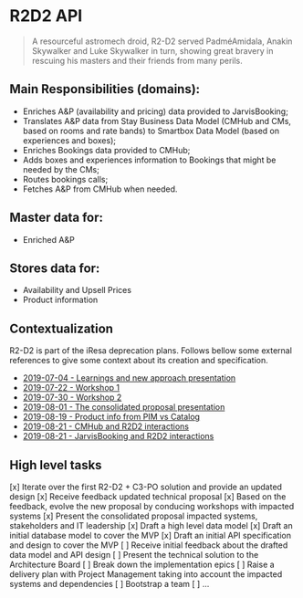# R2D2 API

> A resourceful astromech droid, R2-D2 served PadméAmidala, Anakin Skywalker and Luke Skywalker in turn, showing great bravery in rescuing his masters and their friends from many perils.

## Main Responsibilities (domains):

* Enriches A&P (availability and pricing) data provided to JarvisBooking;
* Translates A&P data from Stay Business Data Model (CMHub and CMs, based on rooms and rate bands) to Smartbox Data Model (based on experiences and boxes);
* Enriches Bookings data provided to CMHub;
* Adds boxes and experiences information to Bookings that might be needed by the CMs;
* Routes bookings calls;
* Fetches A&P from CMHub when needed.

## Master data for:

* Enriched A&P

## Stores data for:

* Availability and Upsell Prices
* Product information

## Contextualization

R2-D2 is part of the iResa deprecation plans. Follows bellow some external references to give some context about its creation and specification.

* [2019-07-04 - Learnings and new approach presentation](https://smartbox.atlassian.net/wiki/spaces/MF/pages/1038188835/2019-07-04+-+Learnings+and+new+approach+presentation)
* [2019-07-22 - Workshop 1](https://smartbox.atlassian.net/wiki/spaces/MF/pages/1038090633/2019-07-22+-+Workshop+1)
* [2019-07-30 - Workshop 2](https://smartbox.atlassian.net/wiki/spaces/MF/pages/1037535483/2019-07-30+-+Workshop+2)
* [2019-08-01 - The consolidated proposal presentation](https://smartbox.atlassian.net/wiki/spaces/MF/pages/1042022407/2019-08-01+-+The+consolidated+proposal+presentation)
* [2019-08-19 - Product info from PIM vs Catalog](https://smartbox.atlassian.net/wiki/spaces/MF/pages/1054081813/2019-08-19+-+Product+info+from+PIM+vs+Catalog)
* [2019-08-21 - CMHub and R2D2 interactions](https://smartbox.atlassian.net/wiki/spaces/MF/pages/1054736799/2019-08-21+-+CMHub+and+R2D2+interactions)
* [2019-08-21 - JarvisBooking and R2D2 interactions](https://smartbox.atlassian.net/wiki/spaces/MF/pages/1054900625/2019-08-21+-+JarvisBooking+and+R2D2+interactions)

## High level tasks

[x] Iterate over the first R2-D2 + C3-PO solution and provide an updated design
[x] Receive feedback updated technical proposal
[x] Based on the feedback, evolve the new proposal by conducing workshops with impacted systems
[x] Present the consolidated proposal impacted systems, stakeholders and IT leadership
[x] Draft a high level data model
[x] Draft an initial database model to cover the MVP
[x] Draft an initial API specification and design to cover the MVP
[ ] Receive initial feedback about the drafted data model and API design
[ ] Present the technical solution to the Architecture Board
[ ] Break down the implementation epics
[ ] Raise a delivery plan with Project Management taking into account the impacted systems and dependencies
[ ] Bootstrap a team
[ ] ...
